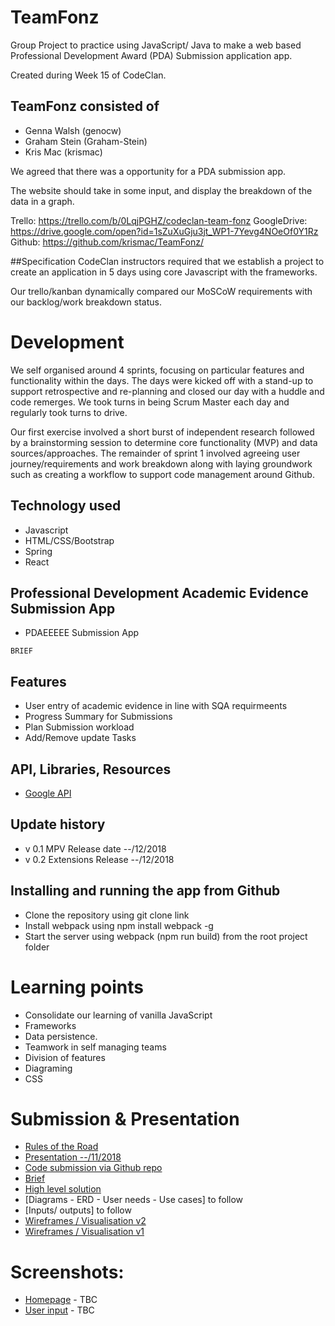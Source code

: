 # TeamFonz
Group Project to practice using JavaScript/ Java to make a web based Professional Development Award (PDA) Submission application app.

Created during Week 15 of CodeClan. 

## TeamFonz consisted of 
- Genna Walsh (genocw)
- Graham Stein (Graham-Stein)
- Kris Mac (krismac)

We agreed that there was a opportunity for a PDA submission app. 

The website should take in some input, and display the breakdown of the data in a graph. 

Trello: https://trello.com/b/0LqjPGHZ/codeclan-team-fonz
GoogleDrive: https://drive.google.com/open?id=1sZuXuGju3jt_WP1-7Yevg4NOeOf0Y1Rz
Github: https://github.com/krismac/TeamFonz/

##Specification
CodeClan instructors required that we establish a project to create an application in 5 days using core Javascript with the frameworks. 

Our trello/kanban dynamically compared our MoSCoW requirements with our backlog/work breakdown status.

# Development
We self organised around 4 sprints, focusing on particular features and functionality within the days. The days were kicked off with a stand-up to support retrospective and re-planning and closed our day with a huddle and code remerges. We took turns in being Scrum Master each day and regularly took turns to drive. 

Our first exercise involved a short burst of independent research followed by a brainstorming session to determine core functionality (MVP) and data sources/approaches. The remainder of sprint 1 involved agreeing user journey/requirements and work breakdown along with laying groundwork such as creating a workflow to support code management around Github.

## Technology used
- Javascript
- HTML/CSS/Bootstrap
- Spring
- React

## Professional Development Academic Evidence Submission App
- PDAEEEEE Submission App

```
BRIEF
```

## Features
- User entry of academic evidence in line with SQA requirmeents
- Progress Summary for Submissions
- Plan Submission workload
- Add/Remove update Tasks

## API, Libraries, Resources
- [Google API](https://developers.google.com/maps/documentation/)

## Update history
- v 0.1 MPV Release date --/12/2018
- v 0.2 Extensions Release --/12/2018

## Installing and running the app from Github
- Clone the repository using git clone link
- Install webpack using npm install webpack -g
- Start the server using webpack (npm run build) from the root project folder

# Learning points
- Consolidate our learning of vanilla JavaScript 
- Frameworks
- Data persistence. 
- Teamwork in self managing teams
- Division of features
- Diagraming 
- CSS

# Submission & Presentation
- [Rules of the Road](https://docs.google.com/document/d/1MD8Yi4hiPY5XFitAwXBfECcjO00kOQzaFoS4hIiFhRI/edit?usp=sharing)
- [Presentation --/11/2018]()
- [Code submission via Github repo]()
- [Brief]()
- [High level solution]()
- [Diagrams - ERD - User needs - Use cases] to follow
- [Inputs/ outputs] to follow
- [Wireframes / Visualisation v2]()
- [Wireframes / Visualisation v1]()

# Screenshots:
- [Homepage](home.png) - TBC
- [User input](input.png)  - TBC
